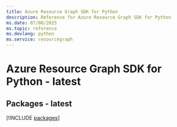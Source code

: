 ```yaml
---
title: Azure Resource Graph SDK for Python
description: Reference for Azure Resource Graph SDK for Python
ms.date: 07/08/2025
ms.topic: reference
ms.devlang: python
ms.service: resourcegraph
---
```

# Azure Resource Graph SDK for Python - latest
## Packages - latest
[!INCLUDE [packages](resource-graph-index.md)]